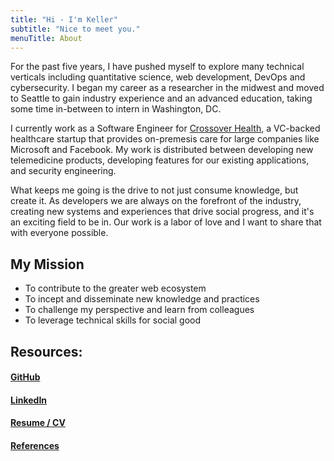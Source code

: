 ```yaml
---
title: "Hi - I'm Keller"
subtitle: "Nice to meet you."
menuTitle: About
---
```


For the past five years, I have pushed myself to explore many technical verticals including quantitative science, web development, DevOps and cybersecurity. I began my career as a researcher in the midwest and moved to Seattle to gain industry experience and an advanced education, taking some time in-between to intern in Washington, DC.

I currently work as a Software Engineer for [Crossover Health](https://crossoverhealth.com), a VC-backed healthcare startup that provides on-premesis care for large companies like Microsoft and Facebook. My work is distributed between developing new telemedicine products, developing features for our existing applications, and security engineering.

What keeps me going is the drive to not just consume knowledge, but create it. As developers we are always on the forefront of the industry, creating new systems and experiences that drive social progress, and it's an exciting field to be in. Our work is a labor of love and I want to share that with everyone possible.

## My Mission

- To contribute to the greater web ecosystem
- To incept and disseminate new knowledge and practices
- To challenge my perspective and learn from colleagues
- To leverage technical skills for social good

## Resources:

#### [GitHub](https://github.com/RcKeller)
#### [LinkedIn](https://www.linkedin.com/in/ryanckeller)
#### [Resume / CV](/resume.pdf)
#### [References](/testimonials)